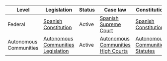 | Level | Legislation | Status | Case law | Constitution |
|---|---|---|---|---|
| Federal | [Spanish Constitution](https://www.congreso.es/docu/constitu/constituc.shtml) | Active | [Spanish Supreme Court](https://www.poderjudicial.es/) | [Spanish Constitution](https://www.congreso.es/docu/constitu/constituc.shtml) |
| Autonomous Communities | [Autonomous Communities Legislation](https://www.boe.es/buscar/doc.php?id=BOE-A-2015-7226) | Active | [Autonomous Communities High Courts](https://www.poderjudicial.es/) | [Autonomous Communities Statutes](https://www.boe.es/buscar/doc.php?id=BOE-A-2015-7226) |
